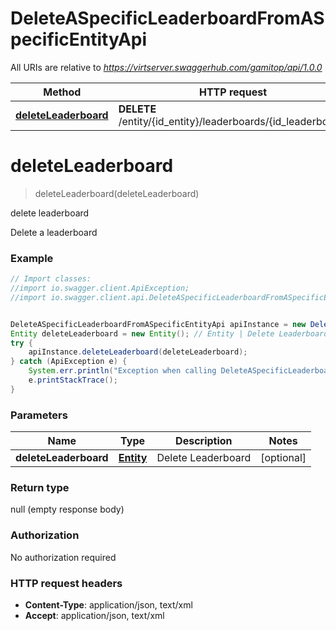 # DeleteASpecificLeaderboardFromASpecificEntityApi

All URIs are relative to *https://virtserver.swaggerhub.com/gamitop/api/1.0.0*

Method | HTTP request | Description
------------- | ------------- | -------------
[**deleteLeaderboard**](DeleteASpecificLeaderboardFromASpecificEntityApi.md#deleteLeaderboard) | **DELETE** /entity/{id_entity}/leaderboards/{id_leaderboard} | delete leaderboard


<a name="deleteLeaderboard"></a>
# **deleteLeaderboard**
> deleteLeaderboard(deleteLeaderboard)

delete leaderboard

Delete a leaderboard

### Example
```java
// Import classes:
//import io.swagger.client.ApiException;
//import io.swagger.client.api.DeleteASpecificLeaderboardFromASpecificEntityApi;


DeleteASpecificLeaderboardFromASpecificEntityApi apiInstance = new DeleteASpecificLeaderboardFromASpecificEntityApi();
Entity deleteLeaderboard = new Entity(); // Entity | Delete Leaderboard
try {
    apiInstance.deleteLeaderboard(deleteLeaderboard);
} catch (ApiException e) {
    System.err.println("Exception when calling DeleteASpecificLeaderboardFromASpecificEntityApi#deleteLeaderboard");
    e.printStackTrace();
}
```

### Parameters

Name | Type | Description  | Notes
------------- | ------------- | ------------- | -------------
 **deleteLeaderboard** | [**Entity**](Entity.md)| Delete Leaderboard | [optional]

### Return type

null (empty response body)

### Authorization

No authorization required

### HTTP request headers

 - **Content-Type**: application/json, text/xml
 - **Accept**: application/json, text/xml

